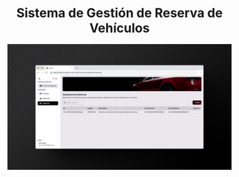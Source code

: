 <h1 align="center">
  Sistema de Gestión de Reserva de Vehículos
</h1>

![Preview del sitio](screenshots/admin-reservas.png)